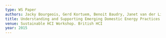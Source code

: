 ```yaml
---
type: WS Paper
authors: Jacky Bourgeois, Gerd Kortuem, Benoit Baudry, Janet van der Linden, Johann Bourcier, and Blaine A. Price
title: Understanding and Supporting Emerging Domestic Energy Practices
venue: Sustainable HCI Workshop. British HCI
year: 2015
---
```

